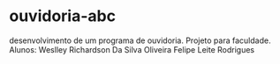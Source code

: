# ouvidoria-abc
desenvolvimento de um programa de ouvidoria. Projeto para faculdade.
Alunos: Weslley Richardson Da Silva Oliveira
Felipe Leite Rodrigues
